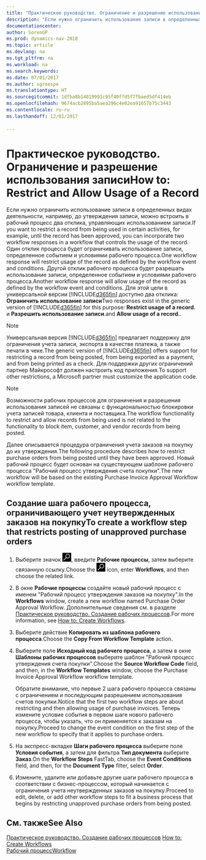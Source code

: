 ```yaml
---
title: "Практическое руководство. Ограничение и разрешение использования записи"
description: "Если нужно ограничить использование записи в определенных видах деятельности, например, до утверждения записи, можно встроить в рабочий процесс два отклика, управляющих использованием записи."
documentationcenter: 
author: SorenGP
ms.prod: dynamics-nav-2018
ms.topic: article
ms.devlang: na
ms.tgt_pltfrm: na
ms.workload: na
ms.search.keywords: 
ms.date: 07/01/2017
ms.author: sgroespe
ms.translationtype: HT
ms.sourcegitcommit: 1dfba8b14019991c95f40ffd5f7fbaed5df414eb
ms.openlocfilehash: 9674acb2895ba5aea296c4e02ea91657b75c3443
ms.contentlocale: ru-ru
ms.lasthandoff: 12/01/2017

---
```

# <a name="how-to-restrict-and-allow-usage-of-a-record"></a><span data-ttu-id="f8347-103">Практическое руководство. Ограничение и разрешение использования записи</span><span class="sxs-lookup"><span data-stu-id="f8347-103">How to: Restrict and Allow Usage of a Record</span></span>
<span data-ttu-id="f8347-104">Если нужно ограничить использование записи в определенных видах деятельности, например, до утверждения записи, можно встроить в рабочий процесс два отклика, управляющих использованием записи.</span><span class="sxs-lookup"><span data-stu-id="f8347-104">If you want to restrict a record from being used in certain activities, for example, until the record has been approved, you can incorporate two workflow responses in a workflow that controls the usage of the record.</span></span> <span data-ttu-id="f8347-105">Один отклик процесса будет ограничивать использование записи, определенное событием и условиями рабочего процесса.</span><span class="sxs-lookup"><span data-stu-id="f8347-105">One workflow response will restrict usage of the record as defined by the workflow event and conditions.</span></span> <span data-ttu-id="f8347-106">Другой отклик рабочего процесса будет разрешать использование записи, определенное событием и условиями рабочего процесса.</span><span class="sxs-lookup"><span data-stu-id="f8347-106">Another workflow response will allow usage of the record as defined by the workflow event and conditions.</span></span> <span data-ttu-id="f8347-107">Для этой цели в универсальной версии [!INCLUDE[d365fin](includes/d365fin_md.md)] доступно два отклика: **Ограничить использование записи**</span><span class="sxs-lookup"><span data-stu-id="f8347-107">Two responses exist in the generic version of [!INCLUDE[d365fin](includes/d365fin_md.md)] for this purpose: **Restrict usage of a record.**</span></span> <span data-ttu-id="f8347-108">и **Разрешить использование записи**.</span><span class="sxs-lookup"><span data-stu-id="f8347-108">and **Allow usage of a record.**.</span></span>

> [!NOTE]  
>  <span data-ttu-id="f8347-109">Универсальная версия [!INCLUDE[d365fin](includes/d365fin_md.md)] предлагает поддержку для ограничения учета записи, экспорта в качестве платежа, а также печати в чеке.</span><span class="sxs-lookup"><span data-stu-id="f8347-109">The generic version of [!INCLUDE[d365fin](includes/d365fin_md.md)] offers support for restricting a record from being posted, from being exported as a payment, and from being printed as a check.</span></span> <span data-ttu-id="f8347-110">Для поддержки других ограничений партнер Майкрософт должен настроить код приложения.</span><span class="sxs-lookup"><span data-stu-id="f8347-110">To support other restrictions, a Microsoft partner must customize the application code.</span></span>  

> [!NOTE]  
>  <span data-ttu-id="f8347-111">Возможности рабочих процессов для ограничения и разрешения использования записей не связаны с функциональностью блокировки учета записей товара, клиента и поставщика.</span><span class="sxs-lookup"><span data-stu-id="f8347-111">The workflow functionality to restrict and allow records from being used is not related to the functionality to block item, customer, and vendor records from being posted.</span></span>

<span data-ttu-id="f8347-112">Далее описывается процедура ограничения учета заказов на покупку до их утверждения.</span><span class="sxs-lookup"><span data-stu-id="f8347-112">The following procedure describes how to restrict purchase orders from being posted until they have been approved.</span></span> <span data-ttu-id="f8347-113">Новый рабочий процесс будет основан на существующем шаблоне рабочего процесса "Рабочий процесс утверждения счета покупки".</span><span class="sxs-lookup"><span data-stu-id="f8347-113">The new workflow will be based on the existing Purchase Invoice Approval Workflow workflow template.</span></span>  

## <a name="to-create-a-workflow-step-that-restricts-posting-of-unapproved-purchase-orders"></a><span data-ttu-id="f8347-114">Создание шага рабочего процесса, ограничивающего учет неутвержденных заказов на покупку</span><span class="sxs-lookup"><span data-stu-id="f8347-114">To create a workflow step that restricts posting of unapproved purchase orders</span></span>  
1. <span data-ttu-id="f8347-115">Выберите значок ![Поиск страницы или отчета](media/ui-search/search_small.png "Значок поиска страницы или отчета"), введите **Рабочие процессы**, затем выберите связанную ссылку.</span><span class="sxs-lookup"><span data-stu-id="f8347-115">Choose the ![Search for Page or Report](media/ui-search/search_small.png "Search for Page or Report icon") icon, enter **Workflows**, and then choose the related link.</span></span>  
2. <span data-ttu-id="f8347-116">В окне **Рабочие процессы** создайте новый рабочий процесс с именем "Рабочий процесс утверждения заказов на покупку".</span><span class="sxs-lookup"><span data-stu-id="f8347-116">In the **Workflows** window, create a new workflow named Purchase Order Approval Workflow.</span></span> <span data-ttu-id="f8347-117">Дополнительные сведения см. в разделе [Практическое руководство. Создание рабочих процессов](across-how-to-create-workflows.md).</span><span class="sxs-lookup"><span data-stu-id="f8347-117">For more information, see [How to: Create Workflows](across-how-to-create-workflows.md).</span></span>  
3. <span data-ttu-id="f8347-118">Выберите действие **Копировать из шаблона рабочего процесса**.</span><span class="sxs-lookup"><span data-stu-id="f8347-118">Choose the **Copy From Workflow Template** action.</span></span>  
4. <span data-ttu-id="f8347-119">Выберите поле **Исходный код рабочего процесса**, а затем в окне **Шаблоны рабочих процессов** выберите шаблон "Рабочий процесс утверждения счета покупки".</span><span class="sxs-lookup"><span data-stu-id="f8347-119">Choose the **Source Workflow Code** field, and then, in the **Workflow Templates** window, choose the Purchase Invoice Approval Workflow workflow template.</span></span>  

     <span data-ttu-id="f8347-120">Обратите внимание, что первые 2 шага рабочего процесса связаны с ограничением и последующим разрешением использования счетов покупки.</span><span class="sxs-lookup"><span data-stu-id="f8347-120">Notice that the first two workflow steps are about restricting and then allowing usage of purchase invoices.</span></span> <span data-ttu-id="f8347-121">Теперь измените условие события в первом шаге нового рабочего процесса, чтобы указать, что он применяется к заказам на покупку.</span><span class="sxs-lookup"><span data-stu-id="f8347-121">Proceed to change the event condition on the first step of the new workflow to specify that it applies to purchase orders.</span></span>  
5. <span data-ttu-id="f8347-122">На экспресс-вкладке **Шаги рабочего процесса** выберите поле **Условия события**, а затем для фильтра **Тип документа** выберите **Заказ**.</span><span class="sxs-lookup"><span data-stu-id="f8347-122">On the **Workflow Steps** FastTab, choose the **Event Conditions** field, and then, for the **Document Type** filter, select **Order**.</span></span>  
6. <span data-ttu-id="f8347-123">Измените, удалите или добавьте другие шаги рабочего процесса в соответствии с бизнес-процессом, который начинается с ограничения учета неутвержденных заказов на покупку.</span><span class="sxs-lookup"><span data-stu-id="f8347-123">Proceed to edit, delete, or add other workflow steps to fit a business process that begins by restricting unapproved purchase orders from being posted.</span></span>  

## <a name="see-also"></a><span data-ttu-id="f8347-124">См. также</span><span class="sxs-lookup"><span data-stu-id="f8347-124">See Also</span></span>  
<span data-ttu-id="f8347-125">[Практическое руководство. Создание рабочих процессов](across-how-to-create-workflows.md) </span><span class="sxs-lookup"><span data-stu-id="f8347-125">[How to: Create Workflows](across-how-to-create-workflows.md) </span></span>  
[<span data-ttu-id="f8347-126">Рабочий процесс</span><span class="sxs-lookup"><span data-stu-id="f8347-126">Workflow</span></span>](across-workflow.md)   

